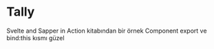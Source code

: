 # Tally

Svelte and Sapper in Action kitabından bir örnek
Component export ve bind:this kısmı güzel

